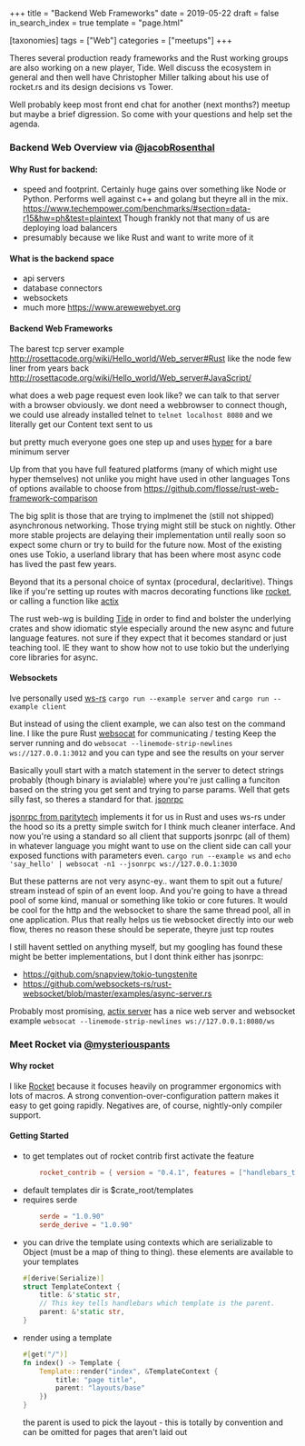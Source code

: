 +++
title = "Backend Web Frameworks"
date = 2019-05-22
draft = false
in_search_index = true
template = "page.html"

[taxonomies] 
tags = ["Web"]
categories = ["meetups"] 
+++

Theres several production ready frameworks and the Rust working groups are also working on a new player, Tide. Well discuss the ecosystem in general and then well have Christopher Miller talking about his use of rocket.rs and its design decisions vs Tower.

Well probably keep most front end chat for another (next months?) meetup but maybe a brief digression. So come with your questions and help set the agenda.

<!-- more -->



### Backend Web Overview via [@jacobRosenthal](https://github.com/jacobRosenthal)
#### Why Rust for backend:
* speed and footprint. Certainly huge gains over something like Node or Python. Performs well against c++ and golang but theyre all in the mix.  https://www.techempower.com/benchmarks/#section=data-r15&hw=ph&test=plaintext Though frankly not that many of us are deploying load balancers
* presumably because we like Rust and want to write more of it

#### What is the backend space
* api servers
* database connectors
* websockets
* much more https://www.arewewebyet.org


#### Backend Web Frameworks

The barest tcp server example http://rosettacode.org/wiki/Hello_world/Web_server#Rust like the node few liner from years back http://rosettacode.org/wiki/Hello_world/Web_server#JavaScript/

what does a web page request even look like? we can talk to that server with a browser obviously. 
we dont need a webbrowser to connect though, we could use already installed telnet to `telnet localhost 8080`
and we literally get our Content text sent to us

but pretty much everyone goes one step up and uses [hyper](https://github.com/hyperium/hyper) for a bare minimum server

Up from that you have full featured platforms (many of which might use hyper themselves) not unlike you might have used in other languages
Tons of options available to choose from https://github.com/flosse/rust-web-framework-comparison

The big split is those that are trying to implmenet the (still not shipped) asynchronous networking. Those trying might still be stuck on nightly. Other more stable projects are delaying their implementation until really soon so expect some churn or try to build for the future now. Most of the existing ones use Tokio, a userland library that has been where most async code has lived the past few years.

Beyond that its a personal choice of syntax (procedural, declaritive). Things like if you're setting up routes with macros decorating functions like [rocket](https://rocket.rs/v0.4/guide/overview/#routing), or calling a function like [actix](https://actix.rs/docs/getting-started/)

The rust web-wg is building [Tide](https://github.com/rustasync/tide) in order to find and bolster the underlying crates and show idiomatic style especially around the new async and future language features. not sure if they expect that it becomes standard or just teaching tool. IE they want to show how not to use tokio but the underlying core libraries for async.


####  Websockets

Ive personally used [ws-rs](https://github.com/housleyjk/ws-rs/)
`cargo run --example server` and `cargo run --example client`

But instead of using the client example, we can also test on the command line. I like the pure Rust [websocat](https://github.com/vi/websocat) for communicating / testing
Keep the server running and do
`websocat --linemode-strip-newlines ws://127.0.0.1:3012` and you can type and see the results on your server

Basically youll start with a match statement in the server to detect strings probably (though binary is avialable) where you're just calling a funciton based on the string you get sent and trying to parse params. Well that gets silly fast, so theres a standard for that. [jsonrpc](https://www.jsonrpc.org)

[jsonrpc from paritytech](https://github.com/paritytech/jsonrpc/tree/master/ws) implements it for us in Rust and uses ws-rs under the hood so its a pretty simple switch for I think much cleaner interface. And now you're using a standard so all client that supports jsonrpc (all of them) in whatever language you might want to use on the client side can call your exposed functions with parameters even.
`cargo run --example ws` and `echo 'say_hello' | websocat -n1 --jsonrpc ws://127.0.0.1:3030`


But these patterns are not very async-ey.. want them to spit out a future/ stream instead of spin of an event loop. And you're going to have a thread pool of some kind, manual or something like tokio or core futures. It would be cool for the http and the websocket to share the same thread pool, all in one application. Plus that really helps us tie websocket directly into our web flow, theres no reason these should be seperate, theyre just tcp routes

I still havent settled on anything myself, but my googling has found these might be better implementations, but I dont think either has jsonrpc:
* https://github.com/snapview/tokio-tungstenite
* https://github.com/websockets-rs/rust-websocket/blob/master/examples/async-server.rs

Probably most promising, [actix server](https://github.com/actix/examples/blob/master/websocket/src/main.rs) has a nice web server and websocket example `websocat --linemode-strip-newlines ws://127.0.0.1:8080/ws`



### Meet Rocket via [@mysteriouspants](https://github.com/mysteriouspants)
#### Why rocket
I like [Rocket](https://rocket.rs) because it focuses heavily on programmer ergonomics with lots of macros. A strong convention-over-configuration pattern makes it easy to get going rapidly. Negatives are, of course, nightly-only compiler support.

#### Getting Started

* to get templates out of rocket contrib first activate the feature
	```toml
	    rocket_contrib = { version = "0.4.1", features = ["handlebars_templates"] }
	```
* default templates dir is $crate_root/templates
* requires serde
	```toml
	    serde = "1.0.90"
	    serde_derive = "1.0.90"
	```
* you can drive the template using contexts which are serializable to Object (must be a map of thing to thing). these elements are available to your templates
    ```rust
    #[derive(Serialize)]
    struct TemplateContext {
        title: &'static str,
        // This key tells handlebars which template is the parent.
        parent: &'static str,
    }
    ```
* render using a template
	```rust
    #[get("/")]
    fn index() -> Template {
        Template::render("index", &TemplateContext {
            title: "page title",
            parent: "layouts/base"
        })
    }
    ```
    the parent is used to pick the layout - this is totally by convention and can be omitted for pages that aren't laid out

